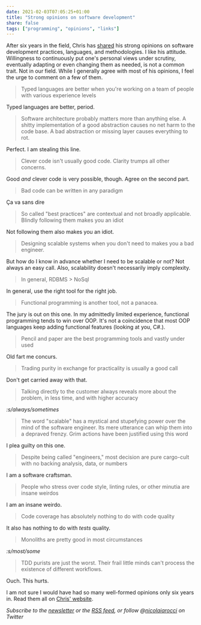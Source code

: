 ```yaml
---
date: 2021-02-03T07:05:25+01:00
title: "Strong opinions on software development"
share: false
tags: ["programming", "opinions", "links"]
---
```


After six years in the field, Chris has [shared][1] his strong opinions on
software development practices, languages, and methodologies. I like his
attitude. Willingness to continuously put one's personal views under scrutiny,
eventually adapting or even changing them as needed, is not a common trait. Not
in our field. While I generally agree with most of his opinions, I feel the
urge to comment on a few of them.

> Typed languages are better when you're working on a team of people with
> various experience levels

Typed languages are better, period.

> Software architecture probably matters more than anything else. A shitty
> implementation of a good abstraction causes no net harm to the code base.
> A bad abstraction or missing layer causes everything to rot.  

Perfect. I am stealing this line.

> Clever code isn't usually good code. Clarity trumps all other concerns.

Good *and* clever code is very possible, though. Agree on the second part.

> Bad code can be written in any paradigm

Ça va sans dire

> So called "best practices" are contextual and not broadly applicable. Blindly
> following them makes you an idiot

Not following them also makes you an idiot.

> Designing scalable systems when you don't need to makes you a bad engineer.

But how do I know in advance whether I need to be scalable or not? Not always
an easy call. Also, scalability doesn't necessarily imply complexity.

> In general, RDBMS > NoSql

In general, use the right tool for the right job.

> Functional programming is another tool, not a panacea.

The jury is out on this one. In my admittedly limited experience, functional
programming tends to win over OOP. It's not a coincidence that most OOP
languages keep adding functional features (looking at you, C#.).

> Pencil and paper are the best programming tools and vastly under used

Old fart me concurs.

> Trading purity in exchange for practicality is usually a good call

Don't get carried away with that.

> Talking directly to the customer always reveals more about the problem, in
> less time, and with higher accuracy

*:s/always/sometimes*

> The word "scalable" has a mystical and stupefying power over the mind of the
> software engineer. Its mere utterance can whip them into a depraved frenzy.
> Grim actions have been justified using this word

I plea guilty on this one.

> Despite being called "engineers," most decision are pure cargo-cult with no
> backing analysis, data, or numbers

I am a software craftsman.

> People who stress over code style, linting rules, or other minutia are insane
> weirdos

I am an insane weirdo.

> Code coverage has absolutely nothing to do with code quality

It also has nothing to do with *tests* quality.

> Monoliths are pretty good in most circumstances

*:s/most/some*

> TDD purists are just the worst. Their frail little minds can't process the
> existence of different workflows.

Ouch. This hurts.

I am not sure I would have had so many well-formed opinions only six years in.
Read them all on [Chris' website][1].

*Subscribe to the [newsletter][nl] or the [RSS feed][rss], or follow @[nicolaiarocci][tw] on Twitter*

 [1]: https://chriskiehl.com/article/thoughts-after-6-years
 [rss]: https://nicolaiarocci.com/index.xml
 [tw]: http://twitter.com/nicolaiarocci
 [nl]: https://nicolaiarocci.substack.com


